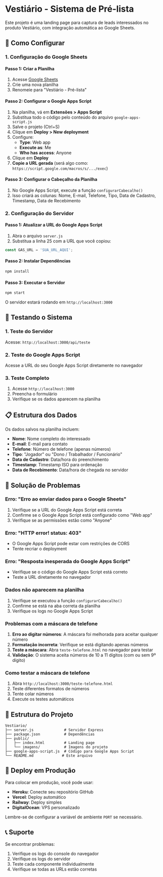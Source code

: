 # Vestiário - Sistema de Pré-lista

Este projeto é uma landing page para captura de leads interessados no produto Vestiário, com integração automática ao Google Sheets.

## 🚀 Como Configurar

### 1. Configuração do Google Sheets

#### Passo 1: Criar a Planilha
1. Acesse [Google Sheets](https://sheets.google.com)
2. Crie uma nova planilha
3. Renomeie para "Vestiário - Pré-lista"

#### Passo 2: Configurar o Google Apps Script
1. Na planilha, vá em **Extensões > Apps Script**
2. Substitua todo o código pelo conteúdo do arquivo `google-apps-script.js`
3. Salve o projeto (Ctrl+S)
4. Clique em **Deploy > New deployment**
5. Configure:
   - **Type**: Web app
   - **Execute as**: Me
   - **Who has access**: Anyone
6. Clique em **Deploy**
7. **Copie a URL gerada** (será algo como: `https://script.google.com/macros/s/.../exec`)

#### Passo 3: Configurar o Cabeçalho da Planilha
1. No Google Apps Script, execute a função `configurarCabecalho()`
2. Isso criará as colunas: Nome, E-mail, Telefone, Tipo, Data de Cadastro, Timestamp, Data de Recebimento

### 2. Configuração do Servidor

#### Passo 1: Atualizar a URL do Google Apps Script
1. Abra o arquivo `server.js`
2. Substitua a linha 25 com a URL que você copiou:
```javascript
const GAS_URL = 'SUA_URL_AQUI';
```

#### Passo 2: Instalar Dependências
```bash
npm install
```

#### Passo 3: Executar o Servidor
```bash
npm start
```

O servidor estará rodando em `http://localhost:3000`

## 🧪 Testando o Sistema

### 1. Teste do Servidor
Acesse: `http://localhost:3000/api/teste`

### 2. Teste do Google Apps Script
Acesse a URL do seu Google Apps Script diretamente no navegador

### 3. Teste Completo
1. Acesse `http://localhost:3000`
2. Preencha o formulário
3. Verifique se os dados aparecem na planilha

## 📋 Estrutura dos Dados

Os dados salvos na planilha incluem:
- **Nome**: Nome completo do interessado
- **E-mail**: E-mail para contato
- **Telefone**: Número de telefone (apenas números)
- **Tipo**: "Jogador" ou "Dono / Trabalhador / Funcionário"
- **Data de Cadastro**: Data/hora do preenchimento
- **Timestamp**: Timestamp ISO para ordenação
- **Data de Recebimento**: Data/hora de chegada no servidor

## 🔧 Solução de Problemas

### Erro: "Erro ao enviar dados para o Google Sheets"
1. Verifique se a URL do Google Apps Script está correta
2. Confirme se o Google Apps Script está configurado como "Web app"
3. Verifique se as permissões estão como "Anyone"

### Erro: "HTTP error! status: 403"
- O Google Apps Script pode estar com restrições de CORS
- Tente recriar o deployment

### Erro: "Resposta inesperada do Google Apps Script"
- Verifique se o código do Google Apps Script está correto
- Teste a URL diretamente no navegador

### Dados não aparecem na planilha
1. Verifique se executou a função `configurarCabecalho()`
2. Confirme se está na aba correta da planilha
3. Verifique os logs no Google Apps Script

### Problemas com a máscara de telefone
1. **Erro ao digitar números**: A máscara foi melhorada para aceitar qualquer número
2. **Formatação incorreta**: Verifique se está digitando apenas números
3. **Teste a máscara**: Abra `teste-telefone.html` no navegador para testar
4. **Validação**: O sistema aceita números de 10 a 11 dígitos (com ou sem 9º dígito)

### Como testar a máscara de telefone
1. Abra `http://localhost:3000/teste-telefone.html`
2. Teste diferentes formatos de números
3. Tente colar números
4. Execute os testes automáticos

## 📁 Estrutura do Projeto

```
Vestiario/
├── server.js              # Servidor Express
├── package.json           # Dependências
├── public/
│   ├── index.html         # Landing page
│   └── imagens/           # Imagens do projeto
├── google-apps-script.js  # Código para Google Apps Script
└── README.md             # Este arquivo
```

## 🚀 Deploy em Produção

Para colocar em produção, você pode usar:
- **Heroku**: Conecte seu repositório GitHub
- **Vercel**: Deploy automático
- **Railway**: Deploy simples
- **DigitalOcean**: VPS personalizado

Lembre-se de configurar a variável de ambiente `PORT` se necessário.

## 📞 Suporte

Se encontrar problemas:
1. Verifique os logs do console do navegador
2. Verifique os logs do servidor
3. Teste cada componente individualmente
4. Verifique se todas as URLs estão corretas 